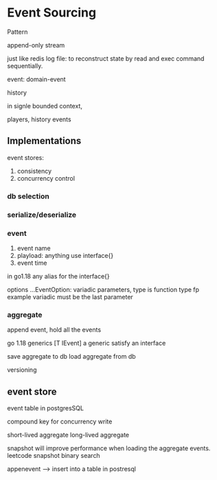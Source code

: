 # Event Sourcing
Pattern

append-only stream

just like redis log file: to reconstruct state by read and exec command sequentially.

event: domain-event

history

in signle bounded context,

players, history events


## Implementations

event stores: 
1. consistency
2. concurrency control


### db selection

### serialize/deserialize

### event

1. event name
2. playload: anything use interface{}
3. event time

in go1.18 any alias for the interface{}

options ...EventOption: 
variadic parameters,
type is function type
fp example
variadic must be the last parameter


### aggregate

append event, hold all the events 


go 1.18 generics [T IEvent]
a generic satisfy an interface

save aggregate to db
load aggregate from db

versioning


## event store

event table in postgresSQL

compound key for concurrency write

short-lived aggregate
long-lived aggregate 


snapshot will improve performance when loading the aggregate events. leetcode snapshot binary search



appenevent --> insert into a table in postresql